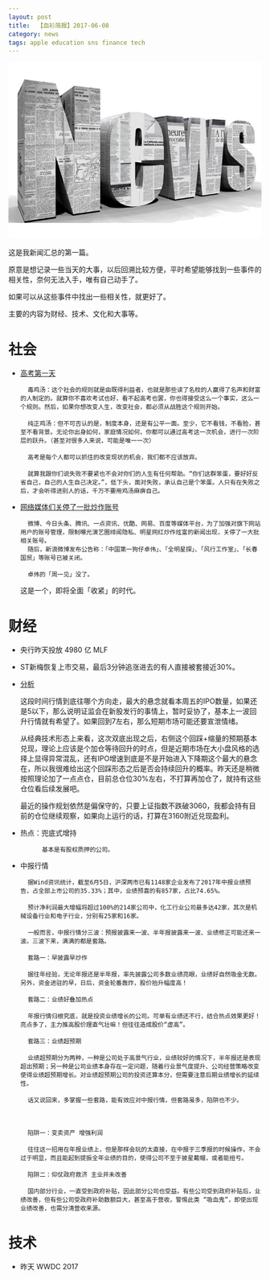 ```yaml
---
layout: post
title:  【血衫简报】2017-06-08
category: news
tags: apple education sns finance tech
---
```


![](/assets/img/news.jpg)

这是我新闻汇总的第一篇。

原意是想记录一些当天的大事，以后回溯比较方便，平时希望能够找到一些事件的相关性，奈何无法入手，唯有自己动手了。

如果可以从这些事件中找出一些相关性，就更好了。

主要的内容为财经、技术、文化和大事等。

# 社会

* [高考第一天](https://zhuanlan.zhihu.com/p/27286229)

        毒鸡汤：这个社会的规则就是由既得利益者，也就是那些读了名校的人赢得了名声和财富的人制定的。就算你不喜欢考试也好，看不起高考也罢，你也得接受这么一个事实，这么一个规则。然后，如果你想改变人生，改变社会，都必须从战胜这个规则开始。
        
        纯正鸡汤：但不可否认的是，制度本身，还是有公平一面。至少，它不看钱，不看脸，甚至不看背景。无论你出身如何，家庭情况如何，你都可以通过高考这一次机会，进行一次阶层的跃升。（甚至对很多人来说，可能是唯一一次）
        
        高考是每个人都可以抓住的改变现状的机会，我们都不应该放弃。
        
        就算我跟你们说失败不要紧也不会对你们的人生有任何帮助。“你们这群笨蛋，要好好反省自己，自己的人生自己决定。”，低下头，面对失败，承认自己是个笨蛋。人只有在失败之后，才会听得进别人的话，千万不要用鸡汤麻痹自己。

* [网络媒体们关停了一批炒作账号](https://zhuanlan.zhihu.com/p/27295594)

        微博、今日头条、腾讯、一点资讯、优酷、网易、百度等媒体平台，为了加强对旗下网站用户的账号管理，限制曝光演艺圈绯闻隐私、明星网红炒作炫富的新闻出现，关停了一大批相关账号。
        随后，新浪微博发布公告称：「中国第一狗仔卓伟」、「全明星探」、「风行工作室」、「长春国贸」等账号已被关闭。
        
        卓伟的「周一见」没了。
        
    这是一个，即将全面「收紧」的时代。

# 财经

* 央行昨天投放 4980 亿 MLF

* ST新梅恢复上市交易，最后3分钟追涨进去的有人直接被套接近30%。

* [分析](https://zhuanlan.zhihu.com/p/27261581)

    这段时间行情到底往哪个方向走，最大的悬念就看本周五的IPO数量，如果还是5以下，那么说明证监会在新股发行的事情上，暂时妥协了，基本上一波回升行情就有希望了。如果回到7左右，那么短期市场可能还要宣泄情绪。

    从经典技术形态上来看，这次双底出现之后，右侧这个回踩+缩量的预期基本兑现，理论上应该是个加仓等待回升的时点，但是近期市场在大小盘风格的选择上显得异常混乱，还有IPO增速到底是不是开始进入下降期这个最大的悬念在，所以我很难给出这个回踩形态之后是否会持续回升的概率。昨天还是稍微按照理论加了一点点仓，目前总仓位30%左右，不打算再加仓了，就持有这些仓位看后续发展吧。

    最近的操作规划依然是偏保守的，只要上证指数不跌破3060，我都会持有目前的仓位继续观察，如果向上运行的话，打算在3160附近兑现盈利。

* 热点：兜底式增持       
        
            基本是有股权质押的公司。

* 中报行情

        据Wind资讯统计，截至6月5日，沪深两市已有1148家企业发布了2017年中报业绩预告，占全部上市公司的35.33%；其中，业绩预喜的有857家，占比74.65%。

        预计净利润最大增幅将超过100%的214家公司中，化工行业公司最多达42家，其次是机械设备行业和电子行业，分别有25家和16家。
        
        一般而言，中报行情分三波：预报披露来一波、半年报披露来一波、业绩修正可能还来一波。三波下来，满满的都是套路。
        
        套路一：早披露早炒作
        
        据往年经验，无论年报还是半年报，率先披露公司多数业绩亮眼，业绩好自然吸金无数。另外，资金进驻的早，日后，资金轮番轰炸，股价抬升幅度高！
        
        套路二：业绩好叠加热点
        
        年报行情归根究底，就是投资业绩增长的公司。可单有业绩还不行，结合热点效果更好！亮点多了，主力推高股价理直气壮嘛！但往往造成股价“虚高”。
        
        套路三：业绩超预期
        
        业绩超预期分为两种，一种是公司处于高景气行业，业绩较好的情况下，半年报还是表现超出预期；另一种是公司业绩本身存在一定问题，随着行业景气度提升、公司经营策略改变使得业绩超预期增长。对业绩超预期公司的投资还算本分，但需要注意后期业绩增长的延续性。
        
        话又说回来，多掌握一些套路，能有效应对中报行情，但套路虽多，陷阱也不少。
        
        
        
        陷阱一：变卖资产 增强利润
        
        往往这一招用在年报业绩上，但是那样会玩的太直接，在中报于三季报的时候操作，不会过于明显，而且能起到提振全年业绩的目的，使得公司不至于披星戴帽，或者能扭亏。
        
        陷阱二：仰仗政府救济 主业并未改善
        
        国内部分行业，一直受到政府补贴，因此部分公司也受益。有些公司受到政府补贴后，业绩改善，但有些公司受政府补助数额巨大，甚至高于营收，警惕此类 “吸血鬼”，即使出现业绩改善，也需分清营收来源。
        
# 技术

* 昨天 WWDC 2017
